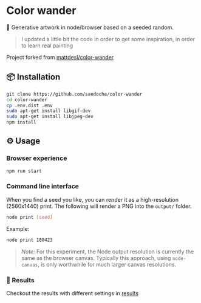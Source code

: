 # Color wander

🎨 Generative artwork in node/browser based on a seeded random.

> I updated a little bit the code in order to get some inspiration, in order to learn real painting

Project forked from [mattdesl/color-wander](https://github.com/mattdesl/color-wander)

## 📦 Installation

```sh
git clone https://github.com/sandoche/color-wander
cd color-wander
cp .env.dist .env
sudo apt-get install libgif-dev
sudo apt-get install libjpeg-dev
npm install
```

## ⚙️ Usage

### Browser experience

```sh
npm run start
```

### Command line interface

When you find a seed you like, you can render it as a high-resolution (2560x1440) print. The following will render a PNG into the `output/` folder.

```sh
node print [seed]
```

Example:

```sh
node print 180423
```

> *Note:* For this experiment, the Node output resolution is currently the same as the browser canvas. Typically this approach, using `node-canvas`, is only worthwhile for much larger canvas resolutions.

### 🎨 Results

Checkout the results with different settings in [results](results)